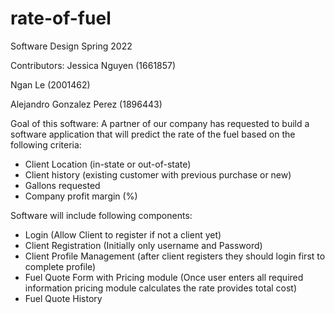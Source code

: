 # rate-of-fuel

Software Design Spring 2022

Contributors: 
Jessica Nguyen (1661857)

Ngan Le (2001462)

Alejandro Gonzalez Perez (1896443)

Goal of this software: 
A partner of our company has requested to build a software application that will predict the rate of the fuel based on the following criteria:
- Client Location (in-state or out-of-state)
- Client history (existing customer with previous purchase or new)
- Gallons requested
- Company profit margin (%)

Software will include following components:
- Login (Allow Client to register if not a client yet)
- Client Registration (Initially only username and Password)
- Client Profile Management (after client registers they should login first to complete profile)
- Fuel Quote Form with Pricing module (Once user enters all required information pricing module calculates the rate provides total cost)
- Fuel Quote History
